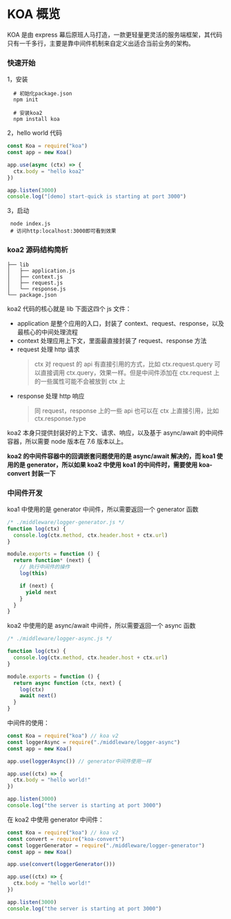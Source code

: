 # KOA 概览

KOA 是由 express 幕后原班人马打造，一款更轻量更灵活的服务端框架，其代码只有一千多行，主要是靠中间件机制来自定义出适合当前业务的架构。

### 快速开始

1，安装

```shell
  # 初始化package.json
  npm init

  # 安装koa2
  npm install koa
```

2，hello world 代码

```js
const Koa = require("koa")
const app = new Koa()

app.use(async (ctx) => {
  ctx.body = "hello koa2"
})

app.listen(3000)
console.log("[demo] start-quick is starting at port 3000")
```

3，启动

```shell
 node index.js
 # 访问http:localhost:3000即可看到效果
```

### koa2 源码结构简析

```
├── lib
│   ├── application.js
│   ├── context.js
│   ├── request.js
│   └── response.js
└── package.json
```

koa2 代码的核心就是 lib 下面这四个 js 文件：

- application 是整个应用的入口，封装了 context、request、response，以及最核心的中间处理流程
- context 处理应用上下文，里面最直接封装了 request、response 方法
- request 处理 http 请求
  > ctx 对 request 的 api 有直接引用的方式，比如 ctx.request.query 可以直接调用 ctx.query，效果一样。但是中间件添加在 ctx.request 上的一些属性可能不会被放到 ctx 上
- response 处理 http 响应
  > 同 request，response 上的一些 api 也可以在 ctx 上直接引用，比如 ctx.response.type

koa2 本身只提供封装好的上下文、请求、响应，以及基于 async/await 的中间件容器，所以需要 node 版本在 7.6 版本以上。

**koa2 的中间件容器中的回调嵌套问题使用的是 async/await 解决的，而 koa1 使用的是 generator，所以如果 koa2 中使用 koa1 的中间件时，需要使用 koa-convert 封装一下**

### 中间件开发

koa1 中使用的是 generator 中间件，所以需要返回一个 generator 函数

```js
/* ./middleware/logger-generator.js */
function log(ctx) {
  console.log(ctx.method, ctx.header.host + ctx.url)
}

module.exports = function () {
  return function* (next) {
    // 执行中间件的操作
    log(this)

    if (next) {
      yield next
    }
  }
}
```

koa2 中使用的是 async/await 中间件，所以需要返回一个 async 函数

```js
/* ./middleware/logger-async.js */

function log(ctx) {
  console.log(ctx.method, ctx.header.host + ctx.url)
}

module.exports = function () {
  return async function (ctx, next) {
    log(ctx)
    await next()
  }
}
```

中间件的使用：

```js
const Koa = require("koa") // koa v2
const loggerAsync = require("./middleware/logger-async")
const app = new Koa()

app.use(loggerAsync()) // generator中间件使用一样

app.use((ctx) => {
  ctx.body = "hello world!"
})

app.listen(3000)
console.log("the server is starting at port 3000")
```

在 koa2 中使用 generator 中间件：

```js
const Koa = require("koa") // koa v2
const convert = require("koa-convert")
const loggerGenerator = require("./middleware/logger-generator")
const app = new Koa()

app.use(convert(loggerGenerator()))

app.use((ctx) => {
  ctx.body = "hello world!"
})

app.listen(3000)
console.log("the server is starting at port 3000")
```
